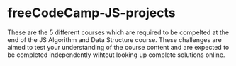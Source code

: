 # freeCodeCamp-JS-projects

These are the 5 different courses which are required to be compelted at the end of the JS Algorithm and Data Structure course. These challenges are aimed to test your understanding of the course content and are expected to be completed independently wihtout looking up complete solutions online. 


